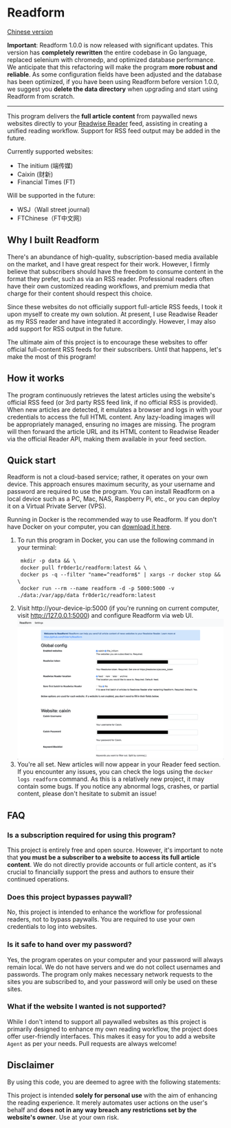 # Readform
[Chinese version](./README_ZH.md)

**Important**: Readform 1.0.0 is now released with significant updates. This version has **completely rewritten** the entire codebase in Go language, replaced selenium with chromedp, and optimized database performance. We anticipate that this refactoring will make the program **more robust and reliable**. As some configuration fields have been adjusted and the database has been optimized, if you have been using Readform before version 1.0.0, we suggest you **delete the data directory** when upgrading and start using Readform from scratch.


---------
This program delivers the **full article content** from paywalled news websites directly to your [Readwise Reader](https://readwise.io/read) feed, assisting in creating a unified reading workflow. Support for RSS feed output may be added in the future.

Currently supported websites:
- The initium (端传媒)
- Caixin (财新)
- Financial Times (FT)

Will be supported in the future:
- WSJ（Wall street journal)
- FTChinese（FT中文网）

## Why I built Readform
There's an abundance of high-quality, subscription-based media available on the market, and I have great respect for their work. However, I firmly believe that subscribers should have the freedom to consume content in the format they prefer, such as via an RSS reader. Professional readers often have their own customized reading workflows, and premium media that charge for their content should respect this choice.

Since these websites do not officially support full-article RSS feeds, I took it upon myself to create my own solution. At present, I use Readwise Reader as my RSS reader and have integrated it accordingly. However, I may also add support for RSS output in the future.

The ultimate aim of this project is to encourage these websites to offer official full-content RSS feeds for their subscribers. Until that happens, let's make the most of this program!

## How it works
The program continuously retrieves the latest articles using the website's official RSS feed (or 3rd party RSS feed link, if no official RSS is provided). When new articles are detected, it emulates a browser and logs in with your credentials to access the full HTML content. Any lazy-loading images will be appropriately managed, ensuring no images are missing. The program will then forward the article URL and its HTML content to Readwise Reader via the official Reader API, making them available in your feed section.


## Quick start
Readform is not a cloud-based service; rather, it operates on your own device. This approach ensures maximum security, as your username and password are required to use the program. You can install Readform on a local device such as a PC, Mac, NAS, Raspberry Pi, etc., or you can deploy it on a Virtual Private Server (VPS).

Running in Docker is the recommended way to use Readform. If you don't have Docker on your computer, you can [download it here](https://docs.docker.com/get-docker/).

1. To run this program in Docker, you can use the following command in your terminal:
    ```commandline
     mkdir -p data && \
     docker pull fr0der1c/readform:latest && \
     docker ps -q --filter "name=^readform$" | xargs -r docker stop && \
     docker run --rm --name readform -d -p 5000:5000 -v ./data:/var/app/data fr0der1c/readform:latest
    ```
2. Visit http://your-device-ip:5000 (if you're running on current computer, visit http://127.0.0.1:5000) and configure Readform via web UI.
   ![Readform screenshot](./screenshot.png)
3. You're all set. New articles will now appear in your Reader feed section. If you encounter any issues, you can check the logs using the `docker logs readform` command. As this is a relatively new project, it may contain some bugs. If you notice any abnormal logs, crashes, or partial content, please don't hesitate to submit an issue!

## FAQ
### Is a subscription required for using this program?
This project is entirely free and open source. However, it's important to note that **you must be a subscriber to a website to access its full article content**. We do not directly provide accounts or full article content, as it's crucial to financially support the press and authors to ensure their continued operations.

### Does this project bypasses paywall?
No, this project is intended to enhance the workflow for professional readers, not to bypass paywalls. You are required to use your own credentials to log into websites.

### Is it safe to hand over my password?
Yes, the program operates on your computer and your password will always remain local. We do not have servers and we do not collect usernames and passwords. The program only makes necessary network requests to the sites you are subscribed to, and your password will only be used on these sites.

### What if the website I wanted is not supported?
While I don't intend to support all paywalled websites as this project is primarily designed to enhance my own reading workflow, the project does offer user-friendly interfaces. This makes it easy for you to add a website `Agent` as per your needs. Pull requests are always welcome!

## Disclaimer
By using this code, you are deemed to agree with the following statements:

This project is intended **solely for personal use** with the aim of enhancing the reading experience. It merely automates user actions on the user's behalf and **does not in any way breach any restrictions set by the website's owner**. Use at your own risk.